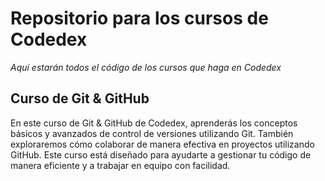 # Repositorio para los cursos de Codedex
*Aquí estarán todos el código de los cursos que haga en Codedex*
## Curso de Git & GitHub
En este curso de Git & GitHub de Codedex, aprenderás los conceptos básicos y avanzados de control de versiones utilizando Git. También exploraremos cómo colaborar de manera efectiva en proyectos utilizando GitHub. Este curso está diseñado para ayudarte a gestionar tu código de manera eficiente y a trabajar en equipo con facilidad.
